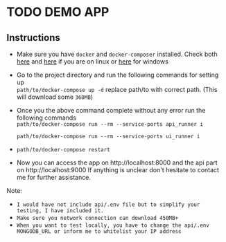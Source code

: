 # TODO DEMO APP

## Instructions

- Make sure you have `docker` and `docker-composer` installed. Check both [here](https://docs.docker.com/engine/install/ubuntu/) and [here](https://docs.docker.com/compose/install/standalone/) if you are on linux or [here](https://docs.docker.com/desktop/install/windows-install/) for windows
- Go to the project directory and run the following commands for setting up
  <br>
  `path/to/docker-compose up -d` replace path/to with correct path. (This will download some `360MB`)
- Once you the above command complete without any error run the following commands
  <br>
  `path/to/docker-compose run --rm --service-ports api_runner i`
  
  `path/to/docker-compose run --rm --service-ports ui_runner i`
- 
  `path/to/docker-compose restart`

- Now you can access the app on http://localhost:8000 and the api part on http://localhost:9000
If anything is unclear don't hesitate to contact me for further assistance.

Note: <br>
- `I would have not include api/.env file but to simplify your testing, I have included it.`
- `Make sure you network connection can download 450MB+`
- `When you want to test locally, you have to change the api/.env MONGODB_URL or inform me to whitelist your IP address`